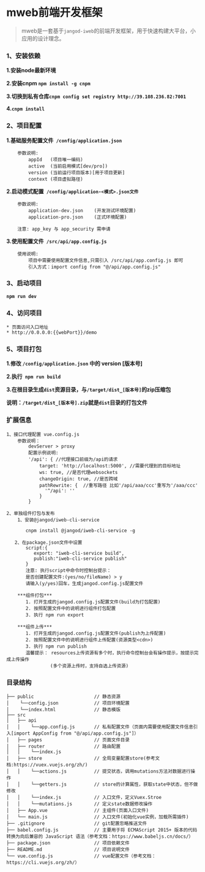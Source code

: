 # mweb前端开发框架
> mweb是一套基于`jangod-iweb`的前端开发框架，用于快速构建大平台，小应用的设计理念。

### 1、安装依赖
**1.安装node最新环境**

**2.安装cnpm `npm install -g cnpm`**

**3.切换到私有仓库`cnpm config set registry http://39.108.236.82:7001`**

**4.`cnpm install`**

### 2、项目配置
**1.基础服务配置文件` /config/application.json`**
```
    参数说明: 
        appId   (项目唯一编码)
        active  (当前启用模式[dev/pro])
        version (当前运行项目版本)[用于项目更新]
        context (项目虚拟路径)
```
**2.启动模式配置` /config/application-<模式>.json文件`**
```
    参数说明:
        application-dev.json    (开发测试环境配置)
        application-pro.json    (正式环境配置)
        
    注意: app_key 与 app_security 需申请
```
**3.使用配置文件` /src/api/app.config.js`**
```
    使用说明:
        项目中需要使用配置文件信息,只需引入 /src/api/app.config.js 即可
        引入方式：import config from "@/api/app.config.js"
```
### 3、启动项目
**`npm run dev`**
### 4、访问项目
```
* 页面访问入口地址
* http://0.0.0.0:{{webPort}}/demo
```

### 5、项目打包
**1.修改 `/config/application.json` 中的 version [版本号]**

**2.执行` npm run build`**

**3.在根目录生成`dist`资源目录，与`/target/dist_[版本号]`的zip压缩包**

**说明：`/target/dist_[版本号].zip`就是`dist`目录的打包文件**
### 扩展信息
```
1、接口代理配置 vue.config.js
    参数说明：
        devServer > proxy
        配置示例说明:
        '/api': { //代理接口前缀为/api的请求
            target: 'http://localhost:5000', //需要代理到的目标地址
            ws: true, //是否代理websockets
            changeOrigin: true, //是否跨域
            pathRewrite: {  //重写路径 比如'/api/aaa/ccc'重写为'/aaa/ccc'
              '^/api': ''
            }
        }
```
```
2、单独组件打包与发布
    1、安装@jangod/iweb-cli-service  
    
       cnpm install @jangod/iweb-cli-service -g
       
   2、在package.json文件中设置
       script:{
          export: "iweb-cli-service build",
          publish:"iweb-cli-service publish"
       }
       注意: 执行script中命令时控制台提示：
       是否创建配置文件:(yes/no/fileName) > y
       请输入(y/yes)回车，生成jangod.config.js配置文件
       
    ***组件打包***
       1. 打开生成的jangod.config.js配置文件(build为打包配置)
       2. 按照配置文件中的说明进行组件打包配置
       3. 执行 npm run export
              
    ***组件上传***
       1. 打开生成的jangod.config.js配置文件(publish为上传配置)
       2. 按照配置文件中的说明进行组件上传配置(资源类型<cdn>)
       3. 执行 npm run publish
       温馨提示： resources上传资源有多个时，执行命令控制台会有操作提示，按提示完成上传操作
                (多个资源上传时，支持自选上传资源)
```
### 目录结构
```
├── public                      // 静态资源
│    └──config.json             // 项目环境配置
│    └──index.html              // 静态模版
├── src                         
│   ├── api
│   │    └──app.config.js       // 私有配置文件（页面内需要使用配置文件信息引入[import AppConfig from "@/api/app.config.js"]）
│   ├── pages                   // 页面文件目录
│   ├── router                  // 路由配置
│   │    └──index.js            
│   ├── store                   // 全局变量配置store(参考文档:https://vuex.vuejs.org/zh/)
│   │    └──actions.js          // 提交状态，调用mutations方法对数据进行操作 
│   │    └──getters.js          // store的计算属性，获取state中状态，但不做修改 
│   │    └──index.js            // 入口文件，定义Vuex.Stroe 
│   │    └──mutations.js        // 定义state数据修改操作 
│   ├── App.vue                 // 主组件(页面入口文件)
│   └── main.js                 // 入口文件(初始化vue实例，加载所需插件)
├── .gitignore                  // git配置忽略推送文件
├── babel.config.js             // 主要用于将 ECMAScript 2015+ 版本的代码转换为向后兼容的 JavaScript 语法（参考文档：https://www.babeljs.cn/docs/）
├── package.json                // 项目依赖文件
├── README.md                   // 项目说明文件
└── vue.config.js               // vue配置文件（参考文档：https://cli.vuejs.org/zh/）
```